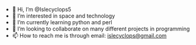 - 👋 Hi, I’m @Islecyclops5
- 👀 I’m interested in space and technology
- 🌱 I’m currently learning python and perl
- 💞️ I’m looking to collaborate on many different projects in programming
- 📫 How to reach me is through email: islecyclops@gmail.com

<!---
Islecyclops5/Islecyclops5 is a ✨ special ✨ repository because its `README.md` (this file) appears on your GitHub profile.
You can click the Preview link to take a look at your changes.
--->
